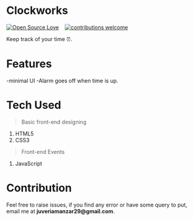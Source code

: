 # Clockworks

[![Open Source Love](https://badges.frapsoft.com/os/v2/open-source.svg?v=102)](https://github.com/juveria-manzar/TickTock)  &nbsp;&nbsp;
[![contributions welcome](https://img.shields.io/badge/contributions-welcome-brightgreen.svg?style=flat)](https://github.com/juveria-manzar/TickTock)

Keep track of your time ⏰.
# Features
-minimal UI
-Alarm goes off when time is up.

# Tech Used
> Basic front-end designing
1. HTML5
2. CSS3 

> Front-end Events
1. JavaScript

# Contribution
Feel free to raise issues, if you find any error or have some query to put, email me at __juveriamanzar29@gmail.com__.
